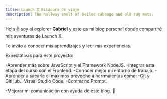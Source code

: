 ```yaml
---
title: Launch X Bitácora de viaje
description: The hallway smelt of boiled cabbage and old rag mats.
---
```


Hola ✌️  soy el explorer **Gabriel** y este es mi blog personal donde compartiré mis aventuras de Launch X.

Te invito a conocer mis aprendizajes y leer mis experiencias.


Expectativas para este proyecto:

-Aprender más sobre JavaScript y el Framework NodeJS.
-Integrar esta etapa del curso con el Frontend.
-Conocer mejor mi entorno de trabajo.
-Aprender a sacarle el maximos provecho a herrmaientas como:
    -Git y GitHub.
    -Visual Studio Code.
    -Command Prompt.

-Mejorar mi comunicación con ayuda de este blog. 
🚀
